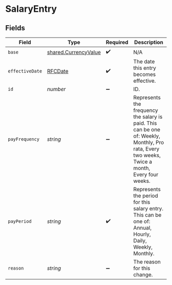# SalaryEntry


## Fields

| Field                                                                                                                                         | Type                                                                                                                                          | Required                                                                                                                                      | Description                                                                                                                                   |
| --------------------------------------------------------------------------------------------------------------------------------------------- | --------------------------------------------------------------------------------------------------------------------------------------------- | --------------------------------------------------------------------------------------------------------------------------------------------- | --------------------------------------------------------------------------------------------------------------------------------------------- |
| `base`                                                                                                                                        | [shared.CurrencyValue](../../../sdk/models/shared/currencyvalue.md)                                                                           | :heavy_check_mark:                                                                                                                            | N/A                                                                                                                                           |
| `effectiveDate`                                                                                                                               | [RFCDate](../../types/rfcdate.md)                                                                                                             | :heavy_check_mark:                                                                                                                            | The date this entry becomes effective.                                                                                                        |
| `id`                                                                                                                                          | *number*                                                                                                                                      | :heavy_minus_sign:                                                                                                                            | ID.                                                                                                                                           |
| `payFrequency`                                                                                                                                | *string*                                                                                                                                      | :heavy_minus_sign:                                                                                                                            | Represents the frequency the salary is paid. This can be one of: Weekly, Monthly, Pro rata, Every two weeks, Twice a month, Every four weeks. |
| `payPeriod`                                                                                                                                   | *string*                                                                                                                                      | :heavy_check_mark:                                                                                                                            | Represents the period for this salary entry. This can be one of: Annual, Hourly, Daily, Weekly, Monthly.                                      |
| `reason`                                                                                                                                      | *string*                                                                                                                                      | :heavy_minus_sign:                                                                                                                            | The reason for this change.                                                                                                                   |
